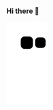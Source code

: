 ### Hi there 👋

<p align="left"> <img src="https://github.com/hackerzds/hackerzds/blob/output/snk.svg" alt="snake" />
